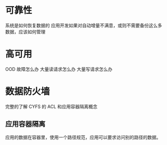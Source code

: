 # 可靠性

系统是如何恢复数据的
应用开发如果对自动增量不满意，或则不需要备份这么多数据，应该如何管理

# 高可用

OOD 故障怎么办
大量读请求怎么办
大量写请求怎么办

# 数据防火墙

完整的了解 CYFS 的 ACL 和应用容器隔离概念

## 应用容器隔离

应用的数据在容器里，使用一个路径规范，应用可以要求访问别的路径的数据。
